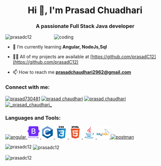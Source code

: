 <h1 align="center">Hi 👋, I'm Prasad Chuadhari</h1>
<h3 align="center">A passionate Full Stack Java developer</h3>
<img align="right" alt="coding" width="350" length="100" height: auto src="https://1.bp.blogspot.com/-FXZ6p15bHjA/W7IVy1HUu0I/AAAAAAAAO3o/7XeE_5PecD475NIH6IahEF_8v9JC9hrOgCLcBGAs/s1600/01.gif"

<p align="left"> <img src="https://komarev.com/ghpvc/?username=prasadc12&label=Profile%20views&color=0e75b6&style=flat" alt="prasadc12" /> </p>

- 🌱 I’m currently learning **Angular, NodeJs,Sql**

- 👨‍💻 All of my projects are available at [https://github.com/prasadC12](https://github.com/prasadC12)

- 📫 How to reach me **prasadchaudhari2962@gmail.com**

<h3 align="left">Connect with me:</h3>
<p align="left">
<a href="https://twitter.com/prasad730481" target="blank"><img align="center" src="https://raw.githubusercontent.com/rahuldkjain/github-profile-readme-generator/master/src/images/icons/Social/twitter.svg" alt="prasad730481" height="30" width="40" /></a>
<a href="https://linkedin.com/in/prasad chaudhari" target="blank"><img align="center" src="https://raw.githubusercontent.com/rahuldkjain/github-profile-readme-generator/master/src/images/icons/Social/linked-in-alt.svg" alt="prasad chaudhari" height="30" width="40" /></a>
<a href="https://fb.com/prasad chaudhari" target="blank"><img align="center" src="https://raw.githubusercontent.com/rahuldkjain/github-profile-readme-generator/master/src/images/icons/Social/facebook.svg" alt="prasad chaudhari" height="30" width="40" /></a>
<a href="https://instagram.com/_prasad_chaudhari_" target="blank"><img align="center" src="https://raw.githubusercontent.com/rahuldkjain/github-profile-readme-generator/master/src/images/icons/Social/instagram.svg" alt="_prasad_chaudhari_" height="30" width="40" /></a>
</p>

<h3 align="left">Languages and Tools:</h3>
<p align="left"> <a href="https://angular.io" target="blank" rel="noreferrer"> <img src="https://angular.io/assets/images/logos/angular/angular.svg" alt="angular" width="40" height="40"/> </a> <a href="https://getbootstrap.com" target="blank" rel="noreferrer"> <img src="https://raw.githubusercontent.com/devicons/devicon/master/icons/bootstrap/bootstrap-plain-wordmark.svg" alt="bootstrap" width="40" height="40"/> </a> <a href="https://www.cprogramming.com/" target="blank" rel="noreferrer"> <img src="https://raw.githubusercontent.com/devicons/devicon/master/icons/c/c-original.svg" alt="c" width="40" height="40"/> </a> <a href="https://www.w3schools.com/css/" target="_blank" rel="noreferrer"> <img src="https://raw.githubusercontent.com/devicons/devicon/master/icons/css3/css3-original-wordmark.svg" alt="css3" width="40" height="40"/> </a> <a href="https://www.w3.org/html/" target="_blank" rel="noreferrer"> <img src="https://raw.githubusercontent.com/devicons/devicon/master/icons/html5/html5-original-wordmark.svg" alt="html5" width="40" height="40"/> </a> <a href="https://www.java.com" target="_blank" rel="noreferrer"> <img src="https://raw.githubusercontent.com/devicons/devicon/master/icons/java/java-original.svg" alt="java" width="40" height="40"/> </a> <a href="https://www.mysql.com/" target="_blank" rel="noreferrer"> <img src="https://raw.githubusercontent.com/devicons/devicon/master/icons/mysql/mysql-original-wordmark.svg" alt="mysql" width="40" height="40"/> </a> <a href="https://postman.com" target="_blank" rel="noreferrer"> <img src="https://www.vectorlogo.zone/logos/getpostman/getpostman-icon.svg" alt="postman" width="40" height="40"/> </a> </p>

<p><img align="left" src="https://github-readme-stats.vercel.app/api/top-langs?username=prasadc12&show_icons=true&locale=en&layout=compact" alt="prasadc12" /></p>

<p>&nbsp;<img align="center" src="https://github-readme-stats.vercel.app/api?username=prasadc12&show_icons=true&locale=en" alt="prasadc12" /></p>

<p><img align="center" src="https://github-readme-streak-stats.herokuapp.com/?user=prasadc12&" alt="prasadc12" /></p>

